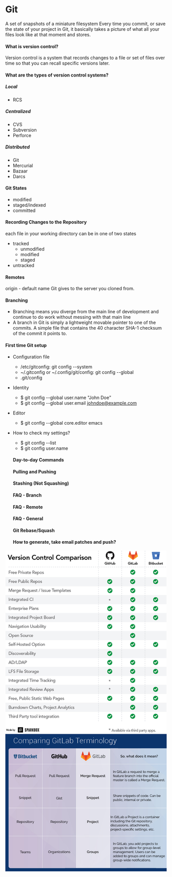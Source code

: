 # Git

A set of snapshots of a miniature filesystem
Every time you commit, or save the state of your project in Git, it basically takes a picture of what all your files look like at that moment and stores.

#### What is version control?
Version control is a system that records changes to a file or set of files over time so that you can recall specific versions later.

#### What are the types of version control systems?

##### Local
- RCS
##### Centralized
- CVS
- Subversion
- Perforce
##### Distributed
- Git
- Mercurial
- Bazaar
- Darcs

#### Git States
- modified 
- staged/indexed
- committed

#### Recording Changes to the Repository
each file in your working directory can be in one of two states
- tracked
  - unmodified
  - modified
  - staged
- untracked

#### Remotes
origin - default name Git gives to the server you cloned from.

#### Branching
- Branching means you diverge from the main line of development and continue to do work without messing with that main line
- A branch in Git is simply a lightweight movable pointer to one of the commits. A simple file that contains the 40 character SHA-1 checksum of the commit it points to.

#### First time Git setup
- Configuration file
  - /etc/gitconfig: git config --system
  - ~/.gitconfig or ~/.config/git/config: git config --global
  - .git/config
- Identity
  - $ git config --global user.name "John Doe"
  - $ git config --global user.email johndoe@example.com
- Editor
  - $ git config --global core.editor emacs
- How to check my settings?
  - $ git config --list
  - $ git config user.name
  
  #### Day-to-day Commands
  
  #### Pulling and Pushing
  
  #### Stashing (Not Squashing)
  
  #### FAQ - Branch
  
  #### FAQ - Remote
  
  #### FAQ - General
  
  #### Git Rebase/Squash
  
  #### How to generate, take email patches and push?
  
<img src="/assets/images/github_gitlab_bigbucket_1.jpg" alt="Github vs Gitlab vs Bigbucket">
<img src="/assets/images/github_gitlab_bigbucket_2.jpg" alt="Github vs Gitlab vs Bigbucket">
